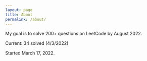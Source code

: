 ```yaml
---
layout: page
title: About
permalink: /about/
---
```

My goal is to solve 200+ questions on LeetCode by August 2022.

Current: 34 solved (4/3/2022)

Started March 17, 2022.